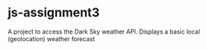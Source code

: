 # js-assignment3
A project to access the Dark Sky weather API. Displays a basic local (geolocation) weather forecast
